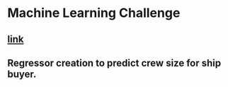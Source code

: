 # Machine Learning Challenge
## [link](https://towardsdatascience.com/sample-take-home-coding-exercise-for-a-data-scientist-position-8086dd195a76)
## Regressor creation to predict crew size for ship buyer.
